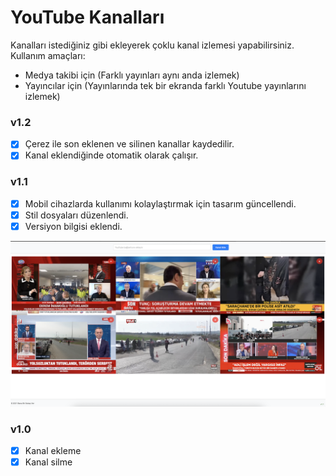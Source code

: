 # YouTube Kanalları
Kanalları istediğiniz gibi ekleyerek çoklu kanal izlemesi yapabilirsiniz. Kullanım amaçları:
- Medya takibi için (Farklı yayınları aynı anda izlemek)
- Yayıncılar için (Yayınlarında tek bir ekranda farklı Youtube yayınlarını izlemek)

### v1.2
- [x] Çerez ile son eklenen ve silinen kanallar kaydedilir.
- [x] Kanal eklendiğinde otomatik olarak çalışır.

### v1.1
- [x] Mobil cihazlarda kullanımı kolaylaştırmak için tasarım güncellendi.
- [x] Stil dosyaları düzenlendi.
- [x] Versiyon bilgisi eklendi.

![v1.1](imaj/v1.1.png)

### v1.0
- [x] Kanal ekleme
- [x] Kanal silme
